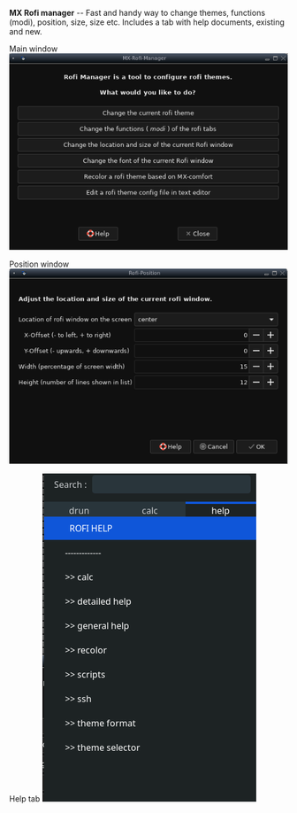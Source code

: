 **MX Rofi manager** -- Fast and handy way to change themes, functions (modi), position, size, size etc. Includes a tab with help documents, existing and new. 

Main window
![mx-rofi-manager](/pix/main.png)

Position window 
![mx-rofi-manager](/pix/position.png)

Help tab
![mx-rofi-manager](/pix/help.png)

